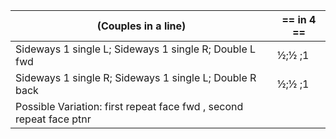 |(Couples in a line) | == in 4 == |
|----|-----|
|Sideways 1 single L; Sideways 1 single R; Double L fwd | ½;½ ;1|
|Sideways 1 single R; Sideways 1 single L; Double R back | ½;½ ;1|
|Possible Variation: first repeat face fwd , second repeat face ptnr |
